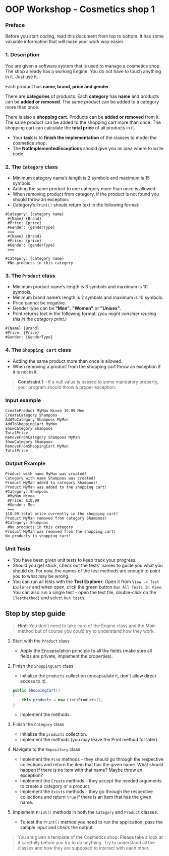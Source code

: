 # OOP Workshop - Cosmetics shop 1

### Preface

Before you start coding, read this document from top to bottom. It has some valuable information that will make your work way easier.

### 1. Description
You are given a software system that is used to manage a cosmetics shop. The shop already has a working Engine. You do not have to touch anything in it. Just use it.

Each product has **name, brand, price and gender**.

There are **categories** of products. Each **category** has **name** and products can be **added or removed**. The same product can be added to a category more than once. 

There is also a **shopping cart**. Products can be **added or removed** from it. The same product can be added to the shopping cart more than once. The shopping cart can calculate the **total price** of all products in it.
- Your **task** is to **finish the implementation** of the classes to model the cosmetics shop.
- The **NotImplementedExceptions** should give you an idea where to write code.

### 2. The `Category` class
- Minimum category name’s length is 2 symbols and maximum is 15 symbols.
- Adding the same product to one category more than once is allowed.
- When removing product from category, if the product is not found you should throw an exception.
- Category’s `Print()` should return text in the following format:

```
#Category: {category name}
 #{Name} {Brand}
 #Price: {price}
 #Gender: {genderType}
 ===
 #{Name} {Brand}
 #Price: {price}
 #Gender: {genderType}
 ===
```

```
#Category: {category name}
 #No products in this category
```

### 3. The `Product` class
- Minimum product name’s length is 3 symbols and maximum is 10 symbols.
- Minimum brand name’s length is 2 symbols and maximum is 10 symbols.
- Price cannot be negative.
- Gender type can be **"Men"**, **"Women"** or **"Unisex"**.
- Print returns text in the following format: _(you might consider reusing this in the category print.)_
```
#{Name} {Brand}
#Price: {Price}
#Gender: {GenderType}
```

### 4. The `Shopping cart` class
- Adding the same product more than once is allowed.
- When removing a product from the shopping cart throw an exception if it is not in it.

> **Constraint 1** - If a null value is passed to some mandatory property, your program should throw a proper exception. 

### Input example

```
CreateProduct MyMan Nivea 10.99 Men
CreateCategory Shampoos
AddToCategory Shampoos MyMan
AddToShoppingCart MyMan
ShowCategory Shampoos 
TotalPrice
RemoveFromCategory Shampoos MyMan
ShowCategory Shampoos
RemoveFromShoppingCart MyMan
TotalPrice
```

### Output Example

```
Product with name MyMan was created!
Category with name Shampoos was created!
Product MyMan added to category Shampoos!
Product MyMan was added to the shopping cart!
#Category: Shampoos
 #MyMan Nivea
 #Price: $10.99
 #Gender: Men
 ===
$10.99 total price currently in the shopping cart!
Product MyMan removed from category Shampoos!
#Category: Shampoos
 #No products in this category
Product MyMan was removed from the shopping cart!
No products in shopping cart!
```

### Unit Tests

- You have been given unit tests to keep track your progress.
- Should you get stuck, check out the tests' names to guide you what you should do. For now, the names of the test methods are enough to point you to what may be wrong.
- You can run all tests with the **Test Explorer**. Open it from `View -> Test Explorer` and when open, click the green button `Run All Tests In View`. You can also run a single test - open the test file, double-click on the `[TestMethod]` and select `Run tests`.

## Step by step guide

> **Hint**: You don't need to take care of the Engine class and the Main method but of course you could try to understand how they work.

1. Start with the `Product` class
   - Apply the Encapsulation principle to all the fields (make sure all fields are private, implement the properties).

2. Finish the `ShoppingCart` class
    - Initialize the `products` collection (encapsulate it, don't allow direct access to it).

    ```csharp
    public ShoppingCart()
    {
        this.products = new List<Product>();
    }
    ```

    - Implement the methods.

3. Finish the `Category` class
   - Initialize the `products` collection.
   - Implement the methods (you may leave the Print method for later).

4. Navigate to the `Repository` class

    - Implement the `Find` methods - they should go through the respective collections and return the item that has the given name. What should happen if there is no item with that name? Maybe throw an exception?
    - Implement the `Create` methods - they accept the needed arguments to create a category or a product.
    - Implement the `Exists` methods - they go through the respective collections and return `true` if there is an item that has the given name.

5. Implement `Print()` methods in both the `Category` and `Product` classes.

   - To test the `Print()` method you need to run the application, pass the sample input and check the output.


>You are given a template of the Cosmetics shop. Please take a look at it carefully before you try to do anything. Try to understand all the classes and how they are supposed to interact with each other.
